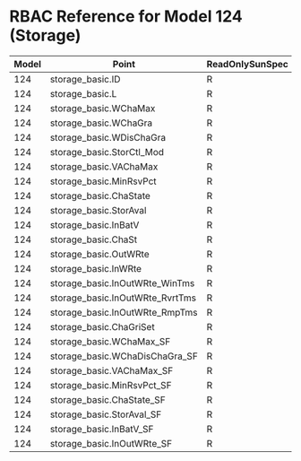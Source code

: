 # RBAC Reference for Model 124 (Storage)

| Model | Point | ReadOnlySunSpec | GridServiceSunSpec | NetworkAdministratorSunSpec | SuperAdministratorSpec | 
|-------|-------|------------------|---------------------|------------------|--------------------|
| 124 | storage_basic.ID | R | R | R | R |
| 124 | storage_basic.L | R | R | R | R |
| 124 | storage_basic.WChaMax | R | R | R | R |
| 124 | storage_basic.WChaGra | R | R | R | R |
| 124 | storage_basic.WDisChaGra | R | R | R | R |
| 124 | storage_basic.StorCtl_Mod | R | R | R | R |
| 124 | storage_basic.VAChaMax | R | R | R | R |
| 124 | storage_basic.MinRsvPct | R | R | R | R |
| 124 | storage_basic.ChaState | R | R | R | R |
| 124 | storage_basic.StorAval | R | R | R | R |
| 124 | storage_basic.InBatV | R | R | R | R |
| 124 | storage_basic.ChaSt | R | R | R | R |
| 124 | storage_basic.OutWRte | R | R | R | R |
| 124 | storage_basic.InWRte | R | R | R | R |
| 124 | storage_basic.InOutWRte_WinTms | R | R | R | R |
| 124 | storage_basic.InOutWRte_RvrtTms | R | R | R | R |
| 124 | storage_basic.InOutWRte_RmpTms | R | R | R | R |
| 124 | storage_basic.ChaGriSet | R | R | R | R |
| 124 | storage_basic.WChaMax_SF | R | R | R | R |
| 124 | storage_basic.WChaDisChaGra_SF | R | R | R | R |
| 124 | storage_basic.VAChaMax_SF | R | R | R | R |
| 124 | storage_basic.MinRsvPct_SF | R | R | R | R |
| 124 | storage_basic.ChaState_SF | R | R | R | R |
| 124 | storage_basic.StorAval_SF | R | R | R | R |
| 124 | storage_basic.InBatV_SF | R | R | R | R |
| 124 | storage_basic.InOutWRte_SF | R | R | R | R |
